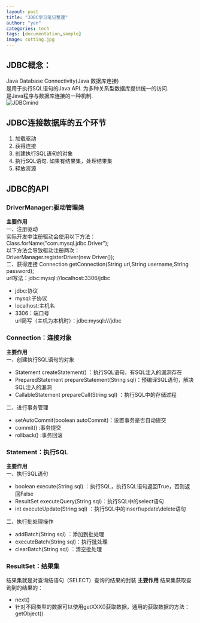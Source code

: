 ```yaml
---
layout: post
title: "JDBC学习笔记整理"
author: "yen"
categories: tech
tags: [documentation,sample]
image: cutting.jpg
---
```

## JDBC概念：  
 Java Database Connectivity(Java 数据库连接)  
 是用于执行SQL语句的Java API. 为多种关系型数据库提供统一的访问.  
 是Java程序与数据库连接的一种机制.  
![JDBCmind](http://on-img.com/chart_image/5aa79685e4b05a5cc2f4f5ec.png)
## JDBC连接数据库的五个环节
 1. 加载驱动
 2. 获得连接
 3. 创建执行SQL语句的对象
 4. 执行SQL语句. 如果有结果集，处理结果集
 5. 释放资源  


## JDBC的API
### DriverManager:驱动管理类
**主要作用**  
 一、注册驱动  
 实际开发中注册驱动会使用以下方法：  
 Class.forName("com.mysql.jdbc.Driver");  
 以下方法会导致驱动注册两次：  
 DriverManager.registerDriver(new Driver());  
 二、获得连接
 Connection getConnection(String url,String username,String password);  
 url写法：jdbc:mysql://localhost:3306/jdbc
   - jdbc:协议  
   - mysql:子协议  
   - localhost:主机名
   - 3306：端口号  
 url简写（主机为本机时）：jdbc:mysql:///jdbc  

### Connection：连接对象
**主要作用**  
 一、创建执行SQL语句的对象  
 - Statement createStatement()                   ：执行SQL语句，有SQL注入的漏洞存在
 - PreparedStatement prepareStatement(String sql)：预编译SQL语句，解决SQL注入的漏洞
 - CallableStatement prepareCall(String sql)     ：执行SQL中的存储过程    

 二、进行事务管理  
 - setAutoCommit(boolean autoCommit)：设置事务是否自动提交
 - commit()                         :事务提交
 - rollback()                       :事务回滚  

### Statement：执行SQL
**主要作用**  
 一、执行SQL语句
 - boolean execute(String sql)       ：执行SQL，执行SQL语句返回True，否则返回False
 - ResultSet executeQuery(String sql)：执行SQL中的select语句
 - int executeUpdate(String sql)     ：执行SQL中的insert\update\delete语句    

 二、执行批处理操作
 - addBatch(String sql)    ：添加到批处理
 - executeBatch(String sql)：执行批处理
 - clearBatch(String sql)  ：清空批处理  

### ResultSet：结果集
 结果集就是对查询结语句（SELECT）查询的结果的封装
**主要作用**
 结果集获取查询到的结果的：
 -  next()
- 针对不同类型的数据可以使用getXXX()获取数据，通用的获取数据的方法：getObject()
